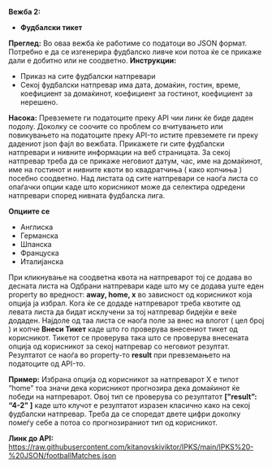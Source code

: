 **Вежба 2:**
-	**Фудбалски тикет**

**Преглед:** Во оваа вежба ќе работиме со податоци во JSON формат.
Потребно е да се изгенерира фудбалско ливче кои потоа ќе се прикаже дали е добитно или не соодветно.
**Инструкции:**
-	Приказ на сите фудбалски натпревари
-	Секој фудбалски натпревар има дата, домаќин, гостин, време, коефициент за домаќинот, коефициент за гостинот, коефициент за нерешено.

**Насока:** Превземете ги податоците преку API чии линк ќе биде даден подолу. Доколку се соочите со проблем со вчитувањето или повикувањето на податоците преку API-то истите превземете ги преку дадениот json фајл во вежбата.
Прикажете ги сите фудбалски натпревари и нивните информации на веб страницата.
За секој натпревар треба да се прикаже неговиот датум, час, име на домаќинот, име на гостинот и нивните квоти во квадратчиња ( како копчиња ) посебно соодветно.
Над листата од сите натпревари се наоѓа листа со опаѓачки опции каде што корисникот може да селектира одредени натпревари според нивната фудбалска лига. 

**Опциите се**
-	Англиска
-	Германска
-	Шпанска
-	Француска
-	Италијанска

При кликнување на соодветна квота на натпреварот тој се додава во десната листа на Одбрани натпревари каде што му се додава уште еден property во вредност: **away, home, x** во зависност од корисникот која опција ја избрал. Кога ќе се додаде натпреварот треба квотите од левата листа да бидат исклучени за тој натпревар бидејќи е веќе додаден.
Најдоле од таа листа се наоѓа поле за внес на влогот ( цел број ) и копче **Внеси Тикет** каде што го проверува внесениот тикет од корисникот. 
Тикетот се проверува така што се проверува внесената опција од корисникот за секој натпревар со неговиот резултат. Резултатот се наоѓа во property-то **result** при превземањето на податоците од API-то. 

**Пример:** Избрана опција од корисникот за натпреварот X e типот “home” тоа значи дека корисникот прогнозира дека домаќинот ќе победи на натпреварот. Овој тип се проверува со резултатот **["result”: “4-2" ]** каде што клучот е резултатот изразен класично како на секој фудбалски натпревар. Треба да се споредат двете цифри доколку помеѓу себе а потоа со прогнозираниот тип од корисникот.

**Линк до API:** https://raw.githubusercontent.com/kitanovskiviktor/IPKS/main/IPKS%20-%20JSON/footballMatches.json

